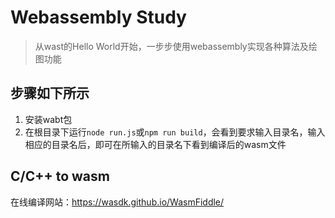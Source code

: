 # Webassembly Study

> 从wast的Hello World开始，一步步使用webassembly实现各种算法及绘图功能

## 步骤如下所示
1. 安装wabt包
2. 在根目录下运行`node run.js`或`npm run build`，会看到要求输入目录名，输入相应的目录名后，即可在所输入的目录名下看到编译后的wasm文件

## C/C++ to wasm
在线编译网站：https://wasdk.github.io/WasmFiddle/
